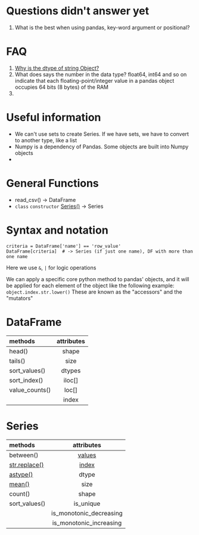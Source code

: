 # Questions didn't answer yet

1. What is the best when using pandas, key-word argument or positional?


# FAQ

1. [Why is the dtype of string Object?](https://stackoverflow.com/questions/21018654/strings-in-a-dataframe-but-dtype-is-object)
2. What does says the number in the data type?
   float64,
   int64 and so on indicate that each floating-point/integer value in a pandas object occupies 64 bits
   (8 bytes) of the RAM
3. 

# Useful information

* We can't use sets to create Series. If we have sets, we have to convert to another type, like a list
* Numpy is a dependency of Pandas. Some objects are built into Numpy objects
* 

# General Functions

* read_csv() -> DataFrame
* `class` `constructor` [Series()](https://pandas.pydata.org/docs/reference/api/pandas.Series.html) -> Series

# Syntax and notation

```
criteria = DataFrame['name'] == 'row_value'
DataFrame[criteria]  # -> Series (if just one name), DF with more than one name
```

Here we use `&`, `|` for logic operations

We can apply a specific core python method to pandas' objects, 
and it will be applied for each element of the object
like the following example: `object.index.str.lower()`
These are known as the "accessors" and the "mutators"



# DataFrame

| methods        | attributes |
|:---------------|:----------:|
| head()         |   shape    |
| tails()        |    size    |
| sort_values()  |   dtypes   |
| sort_index()   |   iloc[]   |
| value_counts() |   loc[]    |
|                |   index    |


# Series

| methods                                                                                                    |                                    attributes                                    |
|:-----------------------------------------------------------------------------------------------------------|:--------------------------------------------------------------------------------:|
| between()                                                                                                  | [values](https://pandas.pydata.org/docs/reference/api/pandas.Series.values.html) |
| [str.replace()](https://pandas.pydata.org/pandas-docs/stable/reference/api/pandas.Series.str.replace.html) |  [index](https://pandas.pydata.org/docs/reference/api/pandas.Series.index.html)  |
| [astype()](https://pandas.pydata.org/pandas-docs/stable/reference/api/pandas.Series.astype.html)           |                                      dtype                                       |
| [mean()](https://pandas.pydata.org/pandas-docs/stable/reference/api/pandas.Series.mean.html)               |                                       size                                       |
| count()                                                                                                    |                                      shape                                       |
| sort_values()                                                                                              |                                    is_unique                                     |
|                                                                                                            |                             is_monotonic_decreasing                              |
|                                                                                                            |                             is_monotonic_increasing                              |
